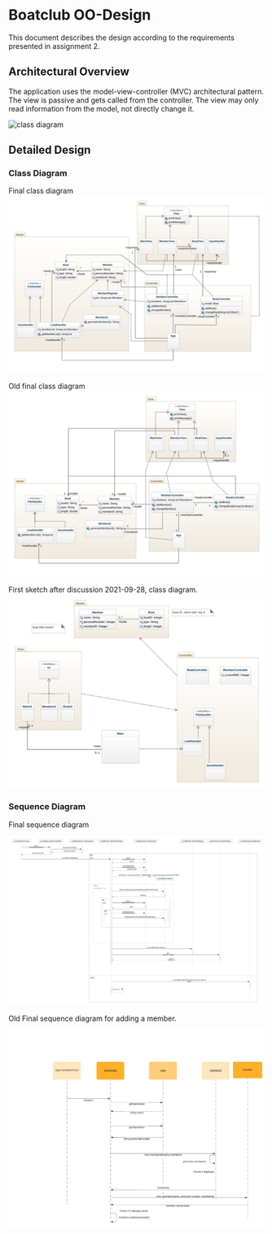 # Boatclub OO-Design
This document describes the design according to the requirements presented in assignment 2.

## Architectural Overview
The application uses the model-view-controller (MVC) architectural pattern. The view is passive and gets called from the controller. The view may only read information from the model, not directly change it.

![class diagram](img/package_diagram.jpg)

## Detailed Design
### Class Diagram
Final class diagram 
![final class diagram](img/last-updated-diagram.jpeg)

Old final class diagram
![old final class diagram](img/new_updated_diagram.jpeg)

First sketch after discussion 2021-09-28, class diagram.
![class diagram sketch](img/class-diagram_1_sketch.png)


### Sequence Diagram

Final sequence diagram

![final sequence diagram](img/last-updated-sequence-diagram.jpeg)

Old Final sequence diagram for adding a member.

![old final sequence diagram](img/Sequence_diagram.jpeg)
